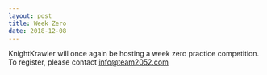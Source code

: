 ```yaml
---
layout: post
title: Week Zero
date: 2018-12-08
---
```


KnightKrawler will once again be hosting a week zero practice competition.  To register, please contact info@team2052.com
